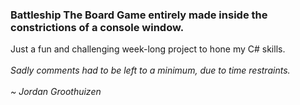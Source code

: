 ### Battleship The Board Game entirely made inside the constrictions of a console window.
Just a fun and challenging week-long project to hone my C# skills.
<br/>
<br/>
*Sadly comments had to be left to a minimum, due to time restraints.*
<br/>
<br/>
*\~ Jordan Groothuizen*
